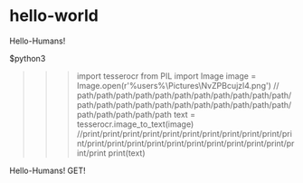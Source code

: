 # hello-world

Hello-Humans!

$python3
>>> import tesserocr
>>> from PIL import Image
>>> image = Image.open(r'%users%\Pictures\NvZPBcujzl4.png')
// path/path/path/path/path/path/path/path/path/path/path/path/path/path/path/path/path/path/path/path/path/path/path/path/path/path/path
>>> text = tesserocr.image_to_text(image)
//print/print/print/print/print/print/print/print/print/print/print/print/print/print/print/print/print/print/print/print/print/print/print
>>> print(text)

Hello-Humans!
GET!
